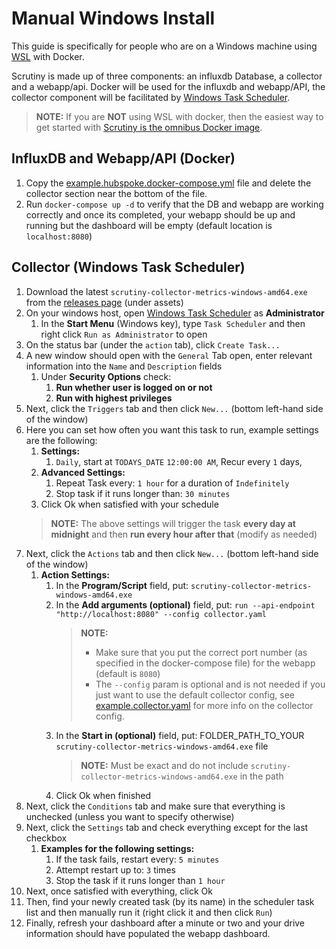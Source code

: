 # Manual Windows Install

This guide is specifically for people who are on a Windows machine using [WSL](https://learn.microsoft.com/en-us/windows/wsl/about) with Docker.

Scrutiny is made up of three components: an influxdb Database, a collector and a webapp/api. Docker will be used for
the influxdb and webapp/API, the collector component will be facilitated by [Windows Task Scheduler](https://learn.microsoft.com/en-us/windows/win32/taskschd/task-scheduler-start-page).

> **NOTE:** If you are **NOT** using WSL with docker, then the easiest way to get started with [Scrutiny is the omnibus Docker image](https://github.com/AnalogJ/scrutiny#docker).

## InfluxDB and Webapp/API (Docker)

1. Copy the [example.hubspoke.docker-compose.yml](https://github.com/AnalogJ/scrutiny/blob/master/docker/example.hubspoke.docker-compose.yml) 
file and delete the collector section near the bottom of the file.
2. Run `docker-compose up -d` to verify that the DB and webapp are working correctly and once its completed, your webapp
should be up and running but the dashboard will be empty (default location is `localhost:8080`)

## Collector (Windows Task Scheduler)

1. Download the latest `scrutiny-collector-metrics-windows-amd64.exe` from the [releases page](https://github.com/AnalogJ/scrutiny/releases) (under assets)
2. On your windows host, open [Windows Task Scheduler](https://www.wikihow.com/Open-Task-Scheduler-in-Windows-10) as **Administrator**
   1. In the **Start Menu** (Windows key), type `Task Scheduler` and then right click `Run as Administrator` to open
3. On the status bar (under the `action` tab), click `Create Task...`
4. A new window should open with the `General` Tab open, enter relevant information into the `Name` and `Description` fields
   1. Under **Security Options** check:
      1. **Run whether user is logged on or not**
      2. **Run with highest privileges**
5. Next, click the `Triggers` tab and then click `New...` (bottom left-hand side of the window)
6. Here you can set how often you want this task to run, example settings are the following:
   1. **Settings:**
      1. `Daily`, start at `TODAYS_DATE` `12:00:00 AM`, Recur every `1` days,
   2. **Advanced Settings:**
      1. Repeat Task every: `1 hour` for a duration of `Indefinitely`
      2. Stop task if it runs longer than: `30 minutes`
   3. Click Ok when satisfied with your schedule
   > **NOTE:** The above settings will trigger the task **every day at midnight** and then **run every hour after that** (modify as needed)
7. Next, click the `Actions` tab and then click `New...` (bottom left-hand side of the window)
   1. **Action Settings:**
      1. In the **Program/Script** field, put: `scrutiny-collector-metrics-windows-amd64.exe`
      2. In the **Add arguments (optional)** field, put: `run --api-endpoint "http://localhost:8080" --config collector.yaml`
         > **NOTE:** 
         > * Make sure that you put the correct port number (as specified in the docker-compose file) for the webapp (default is `8080`)
         > * The `--config` param is optional and is not needed if you just want to use the default collector config, see 
      [example.collector.yaml](https://github.com/AnalogJ/scrutiny/blob/master/example.collector.yaml) for more info on the collector config.
      3. In the **Start in (optional)** field, put: FOLDER_PATH_TO_YOUR `scrutiny-collector-metrics-windows-amd64.exe` file
          > **NOTE:** Must be exact and do not include `scrutiny-collector-metrics-windows-amd64.exe` in the path
      4. Click Ok when finished
8. Next, click the `Conditions` tab and make sure that everything is unchecked (unless you want to specify otherwise)
9. Next, click the `Settings` tab and check everything except for the last checkbox
   1. **Examples for the following settings:**
      1. If the task fails, restart every: `5 minutes`
      2. Attempt restart up to: `3` times
      3. Stop the task if it runs longer than `1 hour`
10. Next, once satisfied with everything, click Ok
11. Then, find your newly created task (by its name) in the scheduler task list and then manually run it (right click it and then click `Run`)
12. Finally, refresh your dashboard after a minute or two and your drive information should have populated the webapp dashboard.




